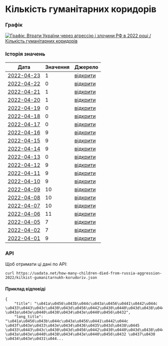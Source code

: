 # Кількість гуманітарних коридорів
### Графік
[ ![Графік: Втрати України через агрессію і злочини РФ в 2022 році / Кількість гуманітарних коридорів](https://uadata.net/screen?458961&u=%2Fhow-many-children-died-from-russia-aggression-2022%2Fkilkist-gumanitarnukh-korudoriv) ](https://uadata.net/how-many-children-died-from-russia-aggression-2022/kilkist-gumanitarnukh-korudoriv)

### Історія значень
| Дата | Значення | Джерело |
|---|---|---|
| [2022-04-23](https://uadata.net/how-many-children-died-from-russia-aggression-2022/kilkist-gumanitarnukh-korudoriv/2022-04-23+11%3A26%3A42) | 1 | [відкрити](https://www.facebook.com/100005295963148/posts/1889203764599471/) |
| [2022-04-22](https://uadata.net/how-many-children-died-from-russia-aggression-2022/kilkist-gumanitarnukh-korudoriv/2022-04-22+12%3A18%3A42) | 0 | [відкрити](https://www.facebook.com/100005295963148/posts/1888398301346684/) |
| [2022-04-21](https://uadata.net/how-many-children-died-from-russia-aggression-2022/kilkist-gumanitarnukh-korudoriv/2022-04-21+14%3A33%3A52) | 1 | [відкрити](https://www.facebook.com/100005295963148/posts/1887714261415088/) |
| [2022-04-20](https://uadata.net/how-many-children-died-from-russia-aggression-2022/kilkist-gumanitarnukh-korudoriv/2022-04-20+12%3A57%3A14) | 1 | [відкрити](https://www.facebook.com/100005295963148/posts/1886999961486518/) |
| [2022-04-19](https://uadata.net/how-many-children-died-from-russia-aggression-2022/kilkist-gumanitarnukh-korudoriv/2022-04-19+11%3A06%3A31) | 0 | [відкрити](https://www.facebook.com/100005295963148/posts/1886327514887096/) |
| [2022-04-18](https://uadata.net/how-many-children-died-from-russia-aggression-2022/kilkist-gumanitarnukh-korudoriv/2022-04-18+11%3A17%3A22) | 0 | [відкрити](https://www.facebook.com/100005295963148/posts/1885689634950884/) |
| [2022-04-17](https://uadata.net/how-many-children-died-from-russia-aggression-2022/kilkist-gumanitarnukh-korudoriv/2022-04-17+11%3A18%3A04) | 0 | [відкрити](https://www.facebook.com/100005295963148/posts/1884990245020823/) |
| [2022-04-16](https://uadata.net/how-many-children-died-from-russia-aggression-2022/kilkist-gumanitarnukh-korudoriv/2022-04-16+13%3A42%3A25) | 9 | [відкрити](https://www.facebook.com/100005295963148/posts/1884169315102916/) |
| [2022-04-15](https://uadata.net/how-many-children-died-from-russia-aggression-2022/kilkist-gumanitarnukh-korudoriv/2022-04-15+09%3A59%3A58) | 9 | [відкрити](https://www.facebook.com/100005295963148/posts/1883490918504089/) |
| [2022-04-14](https://uadata.net/how-many-children-died-from-russia-aggression-2022/kilkist-gumanitarnukh-korudoriv/2022-04-14+12%3A27%3A25) | 9 | [відкрити](https://www.facebook.com/100005295963148/posts/1882795368573644/) |
| [2022-04-13](https://uadata.net/how-many-children-died-from-russia-aggression-2022/kilkist-gumanitarnukh-korudoriv/2022-04-13+12%3A40%3A35) | 0 | [відкрити](https://www.facebook.com/100005295963148/posts/1882091048644076/) |
| [2022-04-12](https://uadata.net/how-many-children-died-from-russia-aggression-2022/kilkist-gumanitarnukh-korudoriv/2022-04-12+12%3A11%3A06) | 9 | [відкрити](https://www.facebook.com/100005295963148/posts/1881401722046342/) |
| [2022-04-11](https://uadata.net/how-many-children-died-from-russia-aggression-2022/kilkist-gumanitarnukh-korudoriv/2022-04-11+11%3A52%3A08) | 9 | [відкрити](https://www.facebook.com/100005295963148/posts/1880740338779147/?d=n) |
| [2022-04-10](https://uadata.net/how-many-children-died-from-russia-aggression-2022/kilkist-gumanitarnukh-korudoriv/2022-04-10+14%3A01%3A41) | 9 | [відкрити](https://www.facebook.com/100005295963148/posts/1880065888846592/) |
| [2022-04-09](https://uadata.net/how-many-children-died-from-russia-aggression-2022/kilkist-gumanitarnukh-korudoriv/2022-04-09+12%3A44%3A45) | 10 | [відкрити](https://www.facebook.com/100005295963148/posts/1879318632254651/?d=n) |
| [2022-04-08](https://uadata.net/how-many-children-died-from-russia-aggression-2022/kilkist-gumanitarnukh-korudoriv/2022-04-08+12%3A46%3A31) | 10 | [відкрити](https://www.facebook.com/100005295963148/posts/1878612722325242/?d=n) |
| [2022-04-07](https://uadata.net/how-many-children-died-from-russia-aggression-2022/kilkist-gumanitarnukh-korudoriv/2022-04-07+12%3A47%3A24) | 10 | [відкрити](https://www.facebook.com/100005295963148/posts/1877936655726182/?d=n) |
| [2022-04-06](https://uadata.net/how-many-children-died-from-russia-aggression-2022/kilkist-gumanitarnukh-korudoriv/2022-04-06+14%3A04%3A25) | 11 | [відкрити](https://www.facebook.com/100005295963148/posts/1877284279124753/) |
| [2022-04-05](https://uadata.net/how-many-children-died-from-russia-aggression-2022/kilkist-gumanitarnukh-korudoriv/2022-04-05+14%3A06%3A10) | 7 | [відкрити](https://m.facebook.com/story.php?story_fbid=1876579232528591&id=100005295963148) |
| [2022-04-02](https://uadata.net/how-many-children-died-from-russia-aggression-2022/kilkist-gumanitarnukh-korudoriv/2022-04-02+14%3A11%3A32) | 7 | [відкрити](https://m.facebook.com/story.php?story_fbid=1874490972737417&id=100005295963148) |
| [2022-04-01](https://uadata.net/how-many-children-died-from-russia-aggression-2022/kilkist-gumanitarnukh-korudoriv/2022-04-01+14%3A11%3A45) | 9 | [відкрити](https://m.facebook.com/story.php?story_fbid=1873931929459988&id=100005295963148) |
### API
Щоб отримати ці дані по API:
```
curl https://uadata.net/how-many-children-died-from-russia-aggression-2022/kilkist-gumanitarnukh-korudoriv.json
```
#### Приклад відповіді 
```
{
    "title": "\u041a\u0456\u043b\u044c\u043a\u0456\u0441\u0442\u044c \u0433\u0443\u043c\u0430\u043d\u0456\u0442\u0430\u0440\u043d\u0438\u0445 \u043a\u043e\u0440\u0438\u0434\u043e\u0440\u0456\u0432",
    "long_title": "\u041a\u0456\u043b\u044c\u043a\u0456\u0441\u0442\u044c \u043f\u043e\u0433\u043e\u0434\u0436\u0435\u043d\u0438\u0445 \u0433\u0443\u043c\u0430\u043d\u0456\u0442\u0430\u0440\u043d\u0438\u0445 \u043a\u043e\u0440\u0438\u0434\u043e\u0440\u0456\u0432 \u0437\u0430 \u0434\u043e\u0431\u044...
```